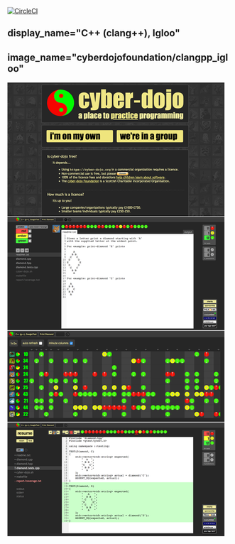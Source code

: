 [![CircleCI](https://circleci.com/gh/cyber-dojo-languages/clangplusplus-igloo.svg?style=svg)](https://circleci.com/gh/cyber-dojo-languages/clangplusplus-igloo)

## display_name="C++ (clang++), Igloo"
## image_name="cyberdojofoundation/clangpp_igloo"

![cyber-dojo.org home page](https://github.com/cyber-dojo/cyber-dojo/blob/master/shared/home_page_snapshot.png)